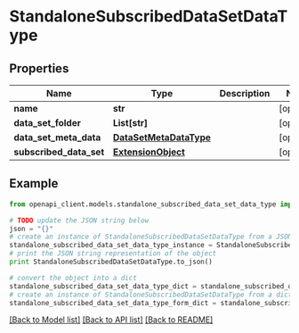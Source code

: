 # StandaloneSubscribedDataSetDataType


## Properties
Name | Type | Description | Notes
------------ | ------------- | ------------- | -------------
**name** | **str** |  | [optional] 
**data_set_folder** | **List[str]** |  | [optional] 
**data_set_meta_data** | [**DataSetMetaDataType**](DataSetMetaDataType.md) |  | [optional] 
**subscribed_data_set** | [**ExtensionObject**](ExtensionObject.md) |  | [optional] 

## Example

```python
from openapi_client.models.standalone_subscribed_data_set_data_type import StandaloneSubscribedDataSetDataType

# TODO update the JSON string below
json = "{}"
# create an instance of StandaloneSubscribedDataSetDataType from a JSON string
standalone_subscribed_data_set_data_type_instance = StandaloneSubscribedDataSetDataType.from_json(json)
# print the JSON string representation of the object
print StandaloneSubscribedDataSetDataType.to_json()

# convert the object into a dict
standalone_subscribed_data_set_data_type_dict = standalone_subscribed_data_set_data_type_instance.to_dict()
# create an instance of StandaloneSubscribedDataSetDataType from a dict
standalone_subscribed_data_set_data_type_form_dict = standalone_subscribed_data_set_data_type.from_dict(standalone_subscribed_data_set_data_type_dict)
```
[[Back to Model list]](../README.md#documentation-for-models) [[Back to API list]](../README.md#documentation-for-api-endpoints) [[Back to README]](../README.md)


